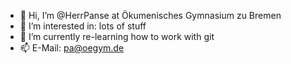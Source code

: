 - 👋 Hi, I’m @HerrPanse at Ökumenisches Gymnasium zu Bremen
- 👀 I’m interested in: lots of stuff
- 🌱 I’m currently re-learning how to work with git
- 📫 E-Mail: pa@oegym.de

<!---
HerrPanse/HerrPanse is a ✨ special ✨ repository because its `README.md` (this file) appears on your GitHub profile.
You can click the Preview link to take a look at your changes.
--->
